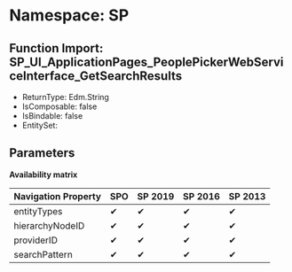 # Namespace: SP

## Function Import: SP_UI_ApplicationPages_PeoplePickerWebServiceInterface_GetSearchResults

- ReturnType: Edm.String
- IsComposable: false
- IsBindable: false
- EntitySet: 

## Parameters

**Availability matrix**

Navigation Property | SPO | SP 2019 | SP 2016 | SP 2013
----------|-----|---------|---------|--------
entityTypes | ✔ | ✔ | ✔ | ✔
hierarchyNodeID | ✔ | ✔ | ✔ | ✔
providerID | ✔ | ✔ | ✔ | ✔
searchPattern | ✔ | ✔ | ✔ | ✔
